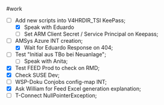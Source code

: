 #work 

- [ ] Add new scripts into V4HRDIR_TSI KeePass; 
	- [x] Speak with Eduardo
	- [ ] Set ARM Client Secret / Service Principal on Keepass;
- [ ] AMSys Azure INT creation;
	- [x] Wait for Eduardo Response on 404;
- [ ] Test "Initial aus TBo bei Neuanlage";
	- [ ] Speak with Anita;
- [x] Test FEED Prod to check on RMD;
- [x] Check SUSE Dev;
- [ ] WSP-Doku Conjobs config-map INT;
- [x] Ask William for Feed Excel generation explanation;
- [ ] T-Connect NullPointerException;